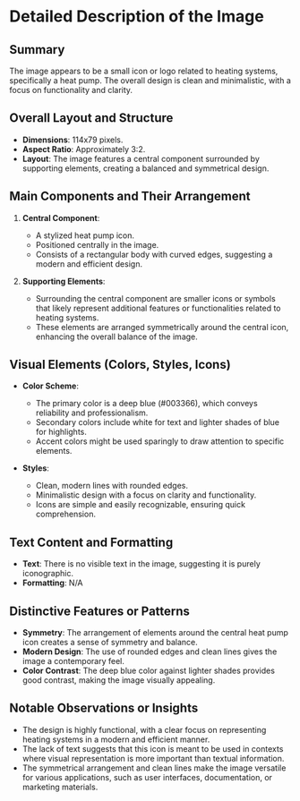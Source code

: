 # Detailed Description of the Image

## Summary
The image appears to be a small icon or logo related to heating systems, specifically a heat pump. The overall design is clean and minimalistic, with a focus on functionality and clarity.

## Overall Layout and Structure
- **Dimensions**: 114x79 pixels.
- **Aspect Ratio**: Approximately 3:2.
- **Layout**: The image features a central component surrounded by supporting elements, creating a balanced and symmetrical design.

## Main Components and Their Arrangement
1. **Central Component**:
   - A stylized heat pump icon.
   - Positioned centrally in the image.
   - Consists of a rectangular body with curved edges, suggesting a modern and efficient design.

2. **Supporting Elements**:
   - Surrounding the central component are smaller icons or symbols that likely represent additional features or functionalities related to heating systems.
   - These elements are arranged symmetrically around the central icon, enhancing the overall balance of the image.

## Visual Elements (Colors, Styles, Icons)
- **Color Scheme**:
  - The primary color is a deep blue (#003366), which conveys reliability and professionalism.
  - Secondary colors include white for text and lighter shades of blue for highlights.
  - Accent colors might be used sparingly to draw attention to specific elements.

- **Styles**:
  - Clean, modern lines with rounded edges.
  - Minimalistic design with a focus on clarity and functionality.
  - Icons are simple and easily recognizable, ensuring quick comprehension.

## Text Content and Formatting
- **Text**: There is no visible text in the image, suggesting it is purely iconographic.
- **Formatting**: N/A

## Distinctive Features or Patterns
- **Symmetry**: The arrangement of elements around the central heat pump icon creates a sense of symmetry and balance.
- **Modern Design**: The use of rounded edges and clean lines gives the image a contemporary feel.
- **Color Contrast**: The deep blue color against lighter shades provides good contrast, making the image visually appealing.

## Notable Observations or Insights
- The design is highly functional, with a clear focus on representing heating systems in a modern and efficient manner.
- The lack of text suggests that this icon is meant to be used in contexts where visual representation is more important than textual information.
- The symmetrical arrangement and clean lines make the image versatile for various applications, such as user interfaces, documentation, or marketing materials.